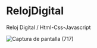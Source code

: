 # RelojDigital
Reloj Digital / Html-Css-Javascript

![Captura de pantalla (717)](https://user-images.githubusercontent.com/89548886/185845558-28c7fc6a-7993-4180-94cd-c715de97061a.png)
